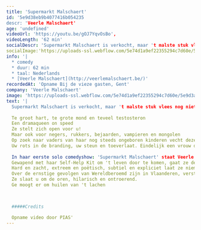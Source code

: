 ```yaml
---
title: 'Supermarkt Malschaert'
id: '5e9d38eb9b4077416b054235
descr: 'Veerle Malschaert'
age: 'undefined'
videoUrl: 'https://youtu.be/gOJ7YqvOsBo',
videoLength: '62 min'
socialDescr: 'Supermarkt Malschaert is verkocht, maar 't malste stuk vlees nog niet: Veerle Malschaert.Te groot hart, te grote mond en teveel testosteron Een dramaqueen on speed. '
socialImage:'https://uploads-ssl.webflow.com/5e74d1a9ef22355294c7d60e/5e9d3a22cef7528396b4752c_VeerleMalschaert_SUPERMARK.png'
info: '|
  * comedy
  * duur: 62 min
  * taal: Nederlands
  * [Veerle Malschaert](http://veerlemalschaert.be/)'
recordedAt: 'Opname Bij de vieze gasten, Gent'
company: 'Veerle Malschaert'
image: 'https://uploads-ssl.webflow.com/5e74d1a9ef22355294c7d60e/5e9d3a22cef7528396b4752c_VeerleMalschaert_SUPERMARK.png'
text: '|
  Supermarkt Malschaert is verkocht, maar 't malste stuk vlees nog niet: Veerle Malschaert.Te groot hart, te grote mond en teveel testosteron Een dramaqueen on speed. Op zoek naar vaders van haar nog steeds ongeboren kinderen vecht deze grofgebekte missionaris van de liefde vol overgave tegen windmolens en eenzaamheid. Gewapend met haar Self-Help Kit om 't leven door te komen, gaat ze de confrontatie aan met de toeschouwers en zichzelf. Hard en zacht, extreem en poëtisch, subtiel en expliciet laat ze niemand onberoerd. Ze slaat u om de oren, hilarisch en ontroerend. Ze is uw rots in de branding, uw steun en toeverlaat. Veerle Malschaert, eindelijk een vrouw die u verstaat!
  
  Te groot hart, te grote mond en teveel testosteron
  Een dramaqueen on speed
  Ze stelt zich open voor u!
  Maar ook voor negers, rukkers, bejaarden, vampieren en mongolen
  Op zoek naar vaders van haar nog steeds ongeboren kinderen vecht deze grofgebekte missionaris van de liefde vol overgave tegen windmolens en eenzaamheid
  Uw rots in de branding, uw steun en toeverlaat. Eindelijk een vrouw die u verstaat!
  
  In haar eerste solo comedyshow: 'Supermarkt Malschaert' staat Veerle recht op comedy met haar hoogste hakken aan.
  Gewapend met haar Self-Help Kit om 't leven door te komen, gaat ze de confrontatie aan met de toeschouwers en zichzelf
  Hard en zacht, extreem en poëtisch, subtiel en expliciet laat ze niemand onberoerd
  Over de ernstige gevolgen van Wereldberoemd zijn in Vlaanderen, verstoord contact in de westerse wereld vol eenzame virtuele sex, de isolering van bejaarden, gehandicapten en freaks, ontredderde perfecte mensen, potjes en dekseltjes en hoe we allemaal op zoek zijn.
  Ze slaat u om de oren, hilarisch en ontroerend.
  Ge moogt er om huilen van 't lachen

  ‍

  #####Credits

  Opname video door PIAS'
---
```

